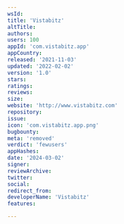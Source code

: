 ```yaml
---
wsId: 
title: 'Vistabitz'
altTitle: 
authors: 
users: 100
appId: 'com.vistabitz.app'
appCountry: 
released: '2021-11-03'
updated: '2022-02-02'
version: '1.0'
stars: 
ratings: 
reviews: 
size: 
website: 'http://www.vistabitz.com'
repository: 
issue: 
icon: 'com.vistabitz.app.png'
bugbounty: 
meta: 'removed'
verdict: 'fewusers'
appHashes: 
date: '2024-03-02'
signer: 
reviewArchive: 
twitter: 
social: 
redirect_from: 
developerName: 'Vistabitz'
features: 

---
```



